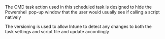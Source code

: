 The CMD task action used in this scheduled task is designed to hide the Powershell pop-up window that the user would usually see if calling a script natively

The versioning is used to allow Intune to detect any changes to both the task settings and script file and update accordingly
